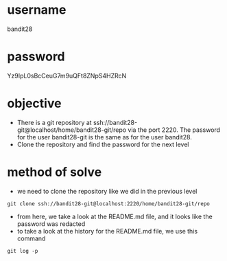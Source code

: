 # username
bandit28
# password
Yz9IpL0sBcCeuG7m9uQFt8ZNpS4HZRcN
# objective
* There is a git repository at ssh://bandit28-git@localhost/home/bandit28-git/repo via the port 2220. The password for the user bandit28-git is the same as for the user bandit28.
* Clone the repository and find the password for the next level
# method of solve
* we need to clone the repository like we did in the previous level
```
git clone ssh://bandit28-git@localhost:2220/home/bandit28-git/repo
```
* from here, we take a look at the README.md file, and it looks like the password was redacted
* to take a look at the history for the README.md file, we use this command
```
git log -p
```
